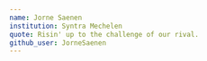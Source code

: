 ```yaml
---
name: Jorne Saenen
institution: Syntra Mechelen
quote: Risin' up to the challenge of our rival.
github_user: JorneSaenen
---
```

